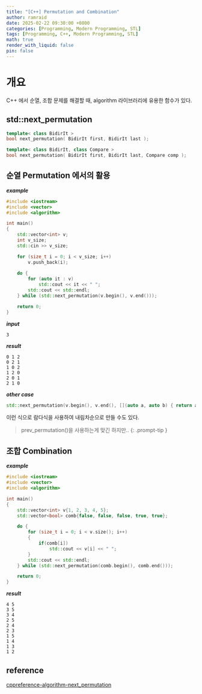```yaml
---
title: "[C++] Permutation and Combination"
author: ramraid
date: 2025-02-22 09:30:00 +0800
categories: [Programming, Modern Programming, STL]
tags: [Programming, C++, Modern Programming, STL]
math: true
render_with_liquid: false
pin: false
---
```


# 개요

C++ 에서 순열, 조합 문제를 해결할 때, algorithm 라이브러리에 유용한 함수가 있다.

## std::next_permutation

```cpp
template< class BidirIt >
bool next_permutation( BidirIt first, BidirIt last );

template< class BidirIt, class Compare >
bool next_permutation( BidirIt first, BidirIt last, Compare comp );
```

## 순열 Permutation 에서의 활용

***example***
```cpp
#include <iostream>
#include <vector>
#include <algorithm>

int main()
{
    std::vector<int> v;
    int v_size;
    std::cin >> v_size;

    for (size_t i = 0; i < v_size; i++)
        v.push_back(i);
    
    do {
        for (auto it : v)
            std::cout << it << " ";
        std::cout << std::endl;
    } while (std::next_permutation(v.begin(), v.end()));

    return 0;
}
```

***input***
```text
3
```

***result***
```text
0 1 2 
0 2 1
1 0 2
1 2 0
2 0 1
2 1 0
```

***other case***
```cpp
std::next_permutation(v.begin(), v.end(), [](auto a, auto b) { return a > b; })
```

이런 식으로 람다식을 사용하여 내림차순으로 만들 수도 있다.

> prev_permutation()을 사용하는게 맞긴 하지만..
{: .prompt-tip }

## 조합 Combination

***example***
```cpp
#include <iostream>
#include <vector>
#include <algorithm>

int main()
{
    std::vector<int> v{1, 2, 3, 4, 5};
    std::vector<bool> comb{false, false, false, true, true};

    do {
        for (size_t i = 0; i < v.size(); i++)
        {
            if(comb[i])
                std::cout << v[i] << " ";
        }
        std::cout << std::endl;
    } while (std::next_permutation(comb.begin(), comb.end()));

    return 0;
}
```

***result***
```text
4 5 
3 5
3 4
2 5
2 4
2 3
1 5
1 4
1 3
1 2
```

## reference

[cppreference-algorithm-next_permutation](https://en.cppreference.com/w/cpp/algorithm/next_permutation)
